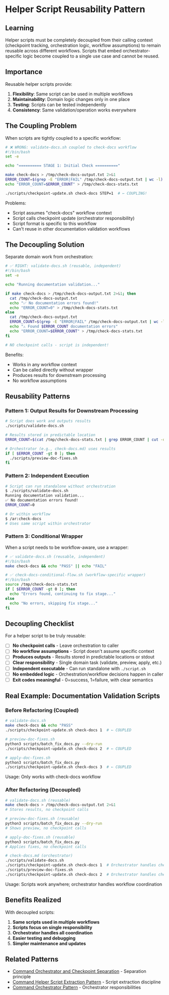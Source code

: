 # Helper Script Reusability Pattern

## Learning

Helper scripts must be completely decoupled from their calling context (checkpoint tracking, orchestration logic, workflow assumptions) to remain reusable across different workflows. Scripts that embed orchestrator-specific logic become coupled to a single use case and cannot be reused.

## Importance

Reusable helper scripts provide:
1. **Flexibility**: Same script can be used in multiple workflows
2. **Maintainability**: Domain logic changes only in one place
3. **Testing**: Scripts can be tested independently
4. **Consistency**: Same validation/operation works everywhere

## The Coupling Problem

When scripts are tightly coupled to a specific workflow:

```bash
# ❌ WRONG: validate-docs.sh coupled to check-docs workflow
#!/bin/bash
set -e

echo "========== STAGE 1: Initial Check =========="

make check-docs > /tmp/check-docs-output.txt 2>&1
ERROR_COUNT=$(grep -E "ERROR|FAIL" /tmp/check-docs-output.txt | wc -l)
echo "ERROR_COUNT=$ERROR_COUNT" > /tmp/check-docs-stats.txt

./scripts/checkpoint-update.sh check-docs STEP=1  # ← COUPLING!
```

Problems:
- Script assumes "check-docs" workflow context
- Script calls checkpoint update (orchestrator responsibility)
- Script format is specific to this workflow
- Can't reuse in other documentation validation workflows

## The Decoupling Solution

Separate domain work from orchestration:

```bash
# ✅ RIGHT: validate-docs.sh (reusable, independent)
#!/bin/bash
set -e

echo "Running documentation validation..."

if make check-docs > /tmp/check-docs-output.txt 2>&1; then
  cat /tmp/check-docs-output.txt
  echo "✅ No documentation errors found!"
  echo "ERROR_COUNT=0" > /tmp/check-docs-stats.txt
else
  cat /tmp/check-docs-output.txt
  ERROR_COUNT=$(grep -E "ERROR|FAIL" /tmp/check-docs-output.txt | wc -l || echo "0")
  echo "⚠️ Found $ERROR_COUNT documentation errors"
  echo "ERROR_COUNT=$ERROR_COUNT" > /tmp/check-docs-stats.txt
fi

# NO checkpoint calls - script is independent!
```

Benefits:
- Works in any workflow context
- Can be called directly without wrapper
- Produces results for downstream processing
- No workflow assumptions

## Reusability Patterns

### Pattern 1: Output Results for Downstream Processing

```bash
# Script does work and outputs results
./scripts/validate-docs.sh

# Results stored in predictable location
ERROR_COUNT=$(cat /tmp/check-docs-stats.txt | grep ERROR_COUNT | cut -d= -f2)

# Orchestrator (e.g., check-docs.md) uses results
if [ $ERROR_COUNT -gt 0 ]; then
  ./scripts/preview-doc-fixes.sh
fi
```

### Pattern 2: Independent Execution

```bash
# Script can run standalone without orchestration
$ ./scripts/validate-docs.sh
Running documentation validation...
✅ No documentation errors found!
ERROR_COUNT=0

# Or within workflow
$ /ar:check-docs
# Uses same script within orchestrator
```

### Pattern 3: Conditional Wrapper

When a script needs to be workflow-aware, use a wrapper:

```bash
# ✅ validate-docs.sh (reusable, independent)
#!/bin/bash
make check-docs && echo "PASS" || echo "FAIL"

# ✅ check-docs-conditional-flow.sh (workflow-specific wrapper)
#!/bin/bash
source /tmp/check-docs-stats.txt
if [ $ERROR_COUNT -gt 0 ]; then
  echo "Errors found, continuing to fix stage..."
else
  echo "No errors, skipping fix stage..."
fi
```

## Decoupling Checklist

For a helper script to be truly reusable:

- [ ] **No checkpoint calls** - Leave orchestration to caller
- [ ] **No workflow assumptions** - Script doesn't assume specific context
- [ ] **Produces outputs** - Results stored in predictable locations or stdout
- [ ] **Clear responsibility** - Single domain task (validate, preview, apply, etc.)
- [ ] **Independent executable** - Can run standalone with `./script.sh`
- [ ] **No embedded logic** - Orchestration/workflow decisions happen in caller
- [ ] **Exit codes meaningful** - 0=success, 1=failure, with clear semantics

## Real Example: Documentation Validation Scripts

### Before Refactoring (Coupled)
```bash
# validate-docs.sh
make check-docs && echo "PASS"
./scripts/checkpoint-update.sh check-docs 1  # ← COUPLED

# preview-doc-fixes.sh
python3 scripts/batch_fix_docs.py --dry-run
./scripts/checkpoint-update.sh check-docs 2  # ← COUPLED

# apply-doc-fixes.sh
python3 scripts/batch_fix_docs.py
./scripts/checkpoint-update.sh check-docs 3  # ← COUPLED
```

Usage: Only works with check-docs workflow

### After Refactoring (Decoupled)
```bash
# validate-docs.sh (reusable)
make check-docs > /tmp/check-docs-output.txt 2>&1
# Stores results, no checkpoint calls

# preview-doc-fixes.sh (reusable)
python3 scripts/batch_fix_docs.py --dry-run
# Shows preview, no checkpoint calls

# apply-doc-fixes.sh (reusable)
python3 scripts/batch_fix_docs.py
# Applies fixes, no checkpoint calls

# check-docs.md (orchestrator)
./scripts/validate-docs.sh
./scripts/checkpoint-update.sh check-docs 1  # Orchestrator handles checkpoint
./scripts/preview-doc-fixes.sh
./scripts/checkpoint-update.sh check-docs 2  # Orchestrator handles checkpoint
```

Usage: Scripts work anywhere; orchestrator handles workflow coordination

## Benefits Realized

With decoupled scripts:
1. **Same scripts used in multiple workflows**
2. **Scripts focus on single responsibility**
3. **Orchestrator handles all coordination**
4. **Easier testing and debugging**
5. **Simpler maintenance and updates**

## Related Patterns

- [Command Orchestrator and Checkpoint Separation](command-orchestrator-checkpoint-separation.md) - Separation principle
- [Command Helper Script Extraction Pattern](command-helper-script-extraction-pattern.md) - Script extraction discipline
- [Command Orchestrator Pattern](command-orchestrator-pattern.md) - Orchestrator responsibilities
